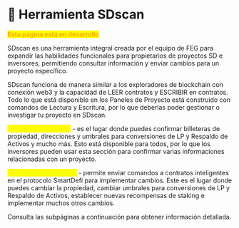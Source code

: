 # 📖 Herramienta SDscan

<mark style="color:orange;">**Esta página está en desarrollo**</mark>

SDscan es una herramienta integral creada por el equipo de FEG para expandir las habilidades funcionales para propietarios de proyectos SD e inversores, permitiendo consultar información y enviar cambios para un proyecto específico.

SDscan funciona de manera similar a los exploradores de blockchain con conexión web3 y la capacidad de LEER contratos y ESCRIBIR en contratos. Todo lo que está disponible en los Paneles de Proyecto está construido con comandos de Lectura y Escritura, por lo que deberías poder gestionar o investigar tu proyecto en SDscan.

<mark style="color:yellow;">Función de LECTURA</mark> - es el lugar donde puedes confirmar billeteras de propiedad, direcciones y umbrales para conversiones de LP y Respaldo de Activos y mucho más. Esto está disponible para todos, por lo que los inversores pueden usar esta sección para confirmar varias informaciones relacionadas con un proyecto.

<mark style="color:yellow;">Función de ESCRITURA</mark> - permite enviar comandos a contratos inteligentes en el protocolo SmartDefi para implementar cambios. Este es el lugar donde puedes cambiar la propiedad, cambiar umbrales para conversiones de LP y Respaldo de Activos, establecer nuevas recompensas de staking e implementar muchos otros cambios.

Consulta las subpáginas a continuación para obtener información detallada.
